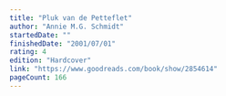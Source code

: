 ```yaml
---
title: "Pluk van de Petteflet"
author: "Annie M.G. Schmidt"
startedDate: ""
finishedDate: "2001/07/01"
rating: 4
edition: "Hardcover"
link: "https://www.goodreads.com/book/show/2854614"
pageCount: 166
---
```



